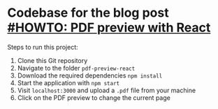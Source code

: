# Codebase for the blog post [#HOWTO: PDF preview with React](https://rieckpil.de/howto-pdf-preview-with-react/)

Steps to run this project:

1. Clone this Git repository
2. Navigate to the folder `pdf-preview-react`
3. Download the required dependencies `npm install`
4. Start the application with `npm start`
5. Visit `localhost:3000` and upload a `.pdf` file from your machine
6. Click on the PDF preview to change the current page